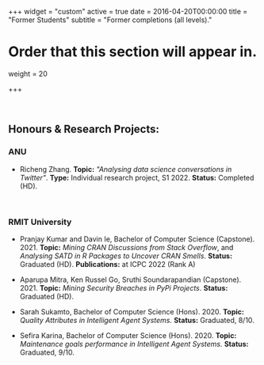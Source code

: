 +++
widget = "custom"
active = true
date = 2016-04-20T00:00:00
title = "Former Students"
subtitle = "Former completions (all levels)."

# Order that this section will appear in.
weight = 20

+++






</br>

## Honours & Research Projects:

### ANU

- Richeng Zhang. **Topic:** _"Analysing data science conversations in Twitter"_. **Type:** Individual research project, S1 2022. **Status:** Completed (HD).

</br>

### RMIT University

- Pranjay Kumar and Davin Ie, Bachelor of Computer Science (Capstone). 2021. **Topic:** _Mining CRAN Discussions from Stack Overflow_, and _Analysing SATD in R Packages to Uncover CRAN Smells_. **Status:** Graduated (HD). **Publications:** at ICPC 2022 (Rank A) [<i class="fas fa-file-pdf" style="color:#850101"></i>](../publication/2022-cranchecks/)
   
- Aparupa Mitra, Ken Russel Go, Sruthi Soundarapandian (Capstone). 2021. **Topic:** _Mining Security Breaches in PyPi Projects_. **Status:** Graduated (HD).
   

- Sarah Sukamto, Bachelor of Computer Science (Hons). 2020. **Topic:** _Quality Attributes in Intelligent Agent Systems._  **Status:** Graduated, 8/10.
   
- Sefira Karina, Bachelor of Computer Science (Hons). 2020. **Topic:** _Maintenance goals performance in Intelligent Agent Systems._  **Status:** Graduated, 9/10.
